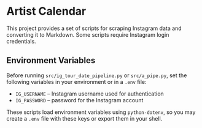 # Artist Calendar

This project provides a set of scripts for scraping Instagram data and
converting it to Markdown. Some scripts require Instagram login
credentials.

## Environment Variables

Before running `src/ig_tour_date_pipeline.py` or `src/a_pipe.py`, set
the following variables in your environment or in a `.env` file:

- `IG_USERNAME` – Instagram username used for authentication
- `IG_PASSWORD` – password for the Instagram account

These scripts load environment variables using `python-dotenv`, so you
may create a `.env` file with these keys or export them in your shell.
